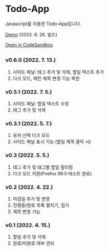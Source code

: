 # Todo-App
Javascript를 이용한 Todo-App입니다.   

[Demo](https://ksheer506.github.io/todo-app/index.html) (2022. 6. 26. 빌드)

[Open in CodeSandbox](https://5jcjo3.csb.app/)
  
##
### v0.6.0 (2022. 7. 13.)
1. 사이드 패널: 태그 추가 및 삭제, 할일 텍스트 추가
2. 다크 모드, 메인 제목 변경 기능 복원

### v0.5.1 (2022. 7. 5.)
1. 사이드 패널: 할일 텍스트 수정
2. 태그 추가 및 삭제

### v0.3.1 (2022. 5. 7.)
1. 유저 선택 다크 모드
2. 사이드 패널 표시 기능 (할일 제목 클릭 시)

### v0.3 (2022. 5. 5.)
1. 태그 추가 및 태그별 할일 필터링
4. 다크 모드 지원(Firefox 99.0 테스트 완료)

### v0.2 (2022. 4. 22.)
1. 마감일 추가 및 변경  
2. 진행중/완료 목록 펼치기, 접기
3. 제목 변경 기능

### v0.1 (2022. 4. 15.)
1. 할일 추가 및 삭제
2. 완료/미완료 여부 관리


